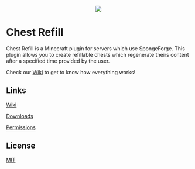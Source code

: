 <p align="center"><img src ="https://i.imgur.com/F3S3TVn.png" /></p>

# Chest Refill

Chest Refill is a Minecraft plugin for servers which use SpongeForge. This plugin allows you to create refillable chests
which regenerate theirs content after a specified time provided by the user.

Check our [Wiki](https://github.com/Aquerr/ChestRefill/wiki) to get to know how everything works!

## Links

[Wiki](https://github.com/Aquerr/ChestRefill/wiki)

[Downloads](https://github.com/Aquerr/ChestRefill/releases)

[Permissions](https://github.com/Aquerr/ChestRefill/wiki/Permissions)

## License
[MIT](https://github.com/Aquerr/ChestRefill/blob/master/LICENSE)
